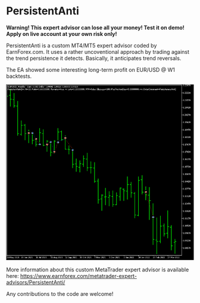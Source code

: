 # PersistentAnti

**Warning! This expert advisor can lose all your money! Test it on demo! Apply on live account at your own risk only!**

PersistentAnti is a custom MT4/MT5 expert advisor coded by EarnForex.com. It uses a rather uncoventional approach by trading against the trend persistence it detects. Basically, it anticipates trend reversals.

The EA showed some interesting long-term profit on EUR/USD @ W1 backtests.

![PersistentAnti example trades on the weekly chart in MetaTrader 5 Stratregy Tester](https://github.com/EarnForex/PersistentAnti/blob/main/README_Images/persistentanti-example-trades-on-weekly-timeframe.png)

More information about this custom MetaTrader expert advisor is available here: https://www.earnforex.com/metatrader-expert-advisors/PersistentAnti/

Any contributions to the code are welcome!
